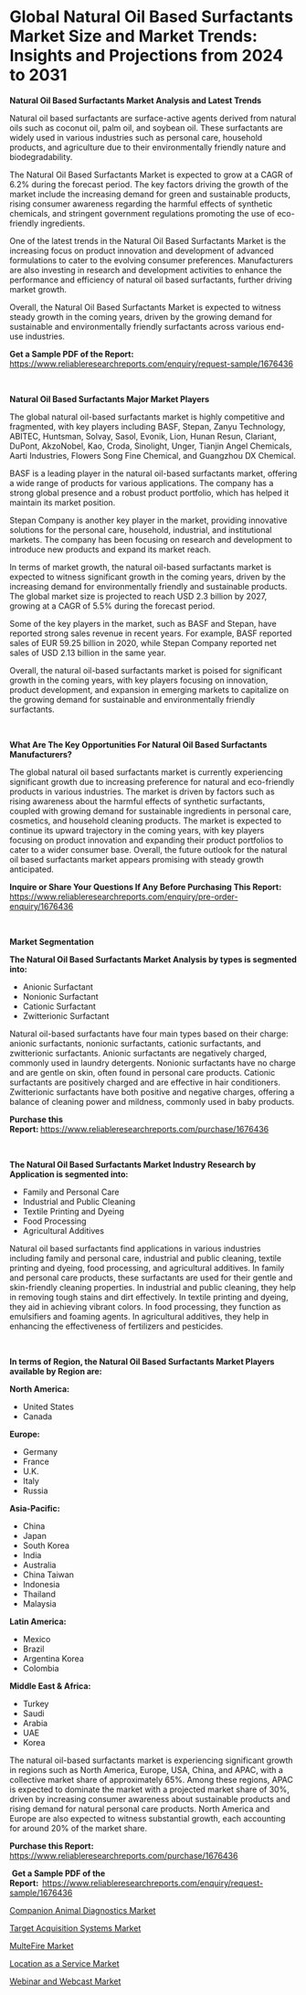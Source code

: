 <p><h1>Global Natural Oil Based Surfactants Market Size and Market Trends: Insights and Projections from 2024 to 2031</h1></p><p><strong>Natural Oil Based Surfactants Market Analysis and Latest Trends</strong></p>
<p><p>Natural oil based surfactants are surface-active agents derived from natural oils such as coconut oil, palm oil, and soybean oil. These surfactants are widely used in various industries such as personal care, household products, and agriculture due to their environmentally friendly nature and biodegradability.</p><p>The Natural Oil Based Surfactants Market is expected to grow at a CAGR of 6.2% during the forecast period. The key factors driving the growth of the market include the increasing demand for green and sustainable products, rising consumer awareness regarding the harmful effects of synthetic chemicals, and stringent government regulations promoting the use of eco-friendly ingredients.</p><p>One of the latest trends in the Natural Oil Based Surfactants Market is the increasing focus on product innovation and development of advanced formulations to cater to the evolving consumer preferences. Manufacturers are also investing in research and development activities to enhance the performance and efficiency of natural oil based surfactants, further driving market growth.</p><p>Overall, the Natural Oil Based Surfactants Market is expected to witness steady growth in the coming years, driven by the growing demand for sustainable and environmentally friendly surfactants across various end-use industries.</p></p>
<p><strong>Get a Sample PDF of the Report:&nbsp;</strong> <a href="https://www.reliableresearchreports.com/enquiry/request-sample/1676436">https://www.reliableresearchreports.com/enquiry/request-sample/1676436</a></p>
<p>&nbsp;</p>
<p><strong>Natural Oil Based Surfactants Major Market Players</strong></p>
<p><p>The global natural oil-based surfactants market is highly competitive and fragmented, with key players including BASF, Stepan, Zanyu Technology, ABITEC, Huntsman, Solvay, Sasol, Evonik, Lion, Hunan Resun, Clariant, DuPont, AkzoNobel, Kao, Croda, Sinolight, Unger, Tianjin Angel Chemicals, Aarti Industries, Flowers Song Fine Chemical, and Guangzhou DX Chemical.</p><p>BASF is a leading player in the natural oil-based surfactants market, offering a wide range of products for various applications. The company has a strong global presence and a robust product portfolio, which has helped it maintain its market position.</p><p>Stepan Company is another key player in the market, providing innovative solutions for the personal care, household, industrial, and institutional markets. The company has been focusing on research and development to introduce new products and expand its market reach.</p><p>In terms of market growth, the natural oil-based surfactants market is expected to witness significant growth in the coming years, driven by the increasing demand for environmentally friendly and sustainable products. The global market size is projected to reach USD 2.3 billion by 2027, growing at a CAGR of 5.5% during the forecast period.</p><p>Some of the key players in the market, such as BASF and Stepan, have reported strong sales revenue in recent years. For example, BASF reported sales of EUR 59.25 billion in 2020, while Stepan Company reported net sales of USD 2.13 billion in the same year.</p><p>Overall, the natural oil-based surfactants market is poised for significant growth in the coming years, with key players focusing on innovation, product development, and expansion in emerging markets to capitalize on the growing demand for sustainable and environmentally friendly surfactants.</p></p>
<p>&nbsp;</p>
<p><strong>What Are The Key Opportunities For Natural Oil Based Surfactants Manufacturers?</strong></p>
<p><p>The global natural oil based surfactants market is currently experiencing significant growth due to increasing preference for natural and eco-friendly products in various industries. The market is driven by factors such as rising awareness about the harmful effects of synthetic surfactants, coupled with growing demand for sustainable ingredients in personal care, cosmetics, and household cleaning products. The market is expected to continue its upward trajectory in the coming years, with key players focusing on product innovation and expanding their product portfolios to cater to a wider consumer base. Overall, the future outlook for the natural oil based surfactants market appears promising with steady growth anticipated.</p></p>
<p><strong>Inquire or Share Your Questions If Any Before Purchasing This Report:</strong> <a href="https://www.reliableresearchreports.com/enquiry/pre-order-enquiry/1676436">https://www.reliableresearchreports.com/enquiry/pre-order-enquiry/1676436</a></p>
<p>&nbsp;</p>
<p><strong>Market Segmentation</strong></p>
<p><strong>The Natural Oil Based Surfactants Market Analysis by types is segmented into:</strong></p>
<p><ul><li>Anionic Surfactant</li><li>Nonionic Surfactant</li><li>Cationic Surfactant</li><li>Zwitterionic Surfactant</li></ul></p>
<p><p>Natural oil-based surfactants have four main types based on their charge: anionic surfactants, nonionic surfactants, cationic surfactants, and zwitterionic surfactants. Anionic surfactants are negatively charged, commonly used in laundry detergents. Nonionic surfactants have no charge and are gentle on skin, often found in personal care products. Cationic surfactants are positively charged and are effective in hair conditioners. Zwitterionic surfactants have both positive and negative charges, offering a balance of cleaning power and mildness, commonly used in baby products.</p></p>
<p><strong>Purchase this Report:&nbsp;</strong><a href="https://www.reliableresearchreports.com/purchase/1676436">https://www.reliableresearchreports.com/purchase/1676436</a></p>
<p>&nbsp;</p>
<p><strong>The Natural Oil Based Surfactants Market Industry Research by Application is segmented into:</strong></p>
<p><ul><li>Family and Personal Care</li><li>Industrial and Public Cleaning</li><li>Textile Printing and Dyeing</li><li>Food Processing</li><li>Agricultural Additives</li></ul></p>
<p><p>Natural oil based surfactants find applications in various industries including family and personal care, industrial and public cleaning, textile printing and dyeing, food processing, and agricultural additives. In family and personal care products, these surfactants are used for their gentle and skin-friendly cleaning properties. In industrial and public cleaning, they help in removing tough stains and dirt effectively. In textile printing and dyeing, they aid in achieving vibrant colors. In food processing, they function as emulsifiers and foaming agents. In agricultural additives, they help in enhancing the effectiveness of fertilizers and pesticides.</p></p>
<p>&nbsp;</p>
<p><strong>In terms of Region, the Natural Oil Based Surfactants Market Players available by Region are:</strong></p>
<p>
    <p> <strong> North America: </strong>
        <ul>
            <li>United States</li>
            <li>Canada</li>
        </ul>
        </p> 
    <p> <strong> Europe: </strong>
        <ul>
            <li>Germany</li>
            <li>France</li>
            <li>U.K.</li>
            <li>Italy</li>
            <li>Russia</li>
        </ul>
        </p> 
    <p> <strong> Asia-Pacific: </strong>
        <ul>
            <li>China</li>
            <li>Japan</li>
            <li>South Korea</li>
            <li>India</li>
            <li>Australia</li>
            <li>China Taiwan</li>
            <li>Indonesia</li>
            <li>Thailand</li>
            <li>Malaysia</li>
        </ul>
        </p> 
    <p> <strong> Latin America: </strong>
        <ul>
            <li>Mexico</li>
            <li>Brazil</li>
            <li>Argentina Korea</li>
            <li>Colombia</li>
        </ul>
        </p> 
    <p> <strong> Middle East & Africa: </strong>
        <ul>
            <li>Turkey</li>
            <li>Saudi</li>
            <li>Arabia</li>
            <li>UAE</li>
            <li>Korea</li>
        </ul>
    </p>
    </p>
<p><p>The natural oil-based surfactants market is experiencing significant growth in regions such as North America, Europe, USA, China, and APAC, with a collective market share of approximately 65%. Among these regions, APAC is expected to dominate the market with a projected market share of 30%, driven by increasing consumer awareness about sustainable products and rising demand for natural personal care products. North America and Europe are also expected to witness substantial growth, each accounting for around 20% of the market share.</p></p>
<p><strong>Purchase this Report: </strong><a href="https://www.reliableresearchreports.com/purchase/1676436">https://www.reliableresearchreports.com/purchase/1676436</a></p>
<p>&nbsp;<strong>Get a Sample PDF of the Report:&nbsp;&nbsp;</strong><a href="https://www.reliableresearchreports.com/enquiry/request-sample/1676436">https://www.reliableresearchreports.com/enquiry/request-sample/1676436</a></p>
<p><strong></strong></p>
<p><p><a href="https://medium.com/p/a10995a4dcfe/edit">Companion Animal Diagnostics Market</a></p><p><a href="https://medium.com/p/62c3e08f867c/edit">Target Acquisition Systems Market</a></p><p><a href="https://medium.com/p/28976583b09c/edit">MulteFire Market</a></p><p><a href="https://medium.com/p/9b2efec4da74/edit">Location as a Service Market</a></p><p><a href="https://medium.com/p/ea9405f90399/edit">Webinar and Webcast Market</a></p></p>